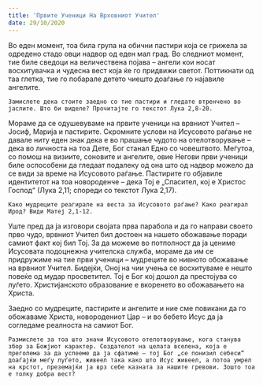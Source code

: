 ```yaml
---
title: 'Првите Ученици На Врховниот Учител'
date: 29/10/2020
---
```


Во еден момент, тоа била група на обични пастири која се грижела за одредено стадо овци надвор од еден мал град. Во следниот момент, тие биле сведоци на величествена појава – ангели кои носат восхитувачка и чудесна вест која ќе го придвижи светот. Поттикнати од таа глетка, тие го побарале детето чиешто доаѓање го најавиле ангелите.

`Замислете дека стоите заедно со тие пастири и гледате втренчено во јаслите. Што би виделе? Прочитајте го текстот Лука 2,8-20.`

Мораме да се одушевуваме на првите ученици на врвниот Учител – Јосиф, Марија и пастирите. Скромните услови на Исусовото раѓање не давале ниту еден знак дека е во прашање чудото на отелотворување – дека во личноста на тоа Дете, Бог станал Едно со човештвото. Меѓутоа, со помош на визиите, соновите и ангелите, овие Негови први ученици биле оспособени да гледаат подалеку од она што од надвор можело да се види за време на Исусовото раѓање. Пастирите го објавиле идентитетот на тоа новороденче – дека Тој е „Спасител, кој е Христос Господ“ (Лука 2,11; спореди со текстот Лука 2,17).

`Како мудреците реагирале на веста за Исусовото раѓање? Како реагирал Ирод? Види Матеј 2,1-12.`

Уште пред да ја изговори својата прва парабола и да го направи своето прво чудо, врвниот Учител бил достоен на нашето обожавање поради самиот факт кој бил Тој. За да можеме во потполност да ја цениме Исусовата подоцнежна учителска служба, мораме да им се придружиме на тие први ученици – мудреците во нивното обожавање на врвниот Учител. Бидејќи, Оној на чии учења се восхитуваме е нешто повеќе од мудар просветител. Тој е Бог кој дошол да престојува со луѓето. Христијанското образование е вкоренето во обожавањето на Христа.

Заедно со мудреците, пастирите и ангелите и ние сме повикани да го обожаваме Христа, новородениот Цар – и во бебето Исус да ја согледаме реалноста на самиот Бог.

`Размислете за тоа што значи Исусовото отелотворување, кога станува збор за Божјиот карактер. Создателот на целата вселена, која е преголема за да успееме да ја сфатиме – тој Бог „се понизил себеси“ доаѓајќи меѓу луѓето, живеел така како што Исус живеел, а потоа умрел на крстот, преземајќи ја врз себе казната за нашите гревови. Зошто тоа е толку добра вест?`